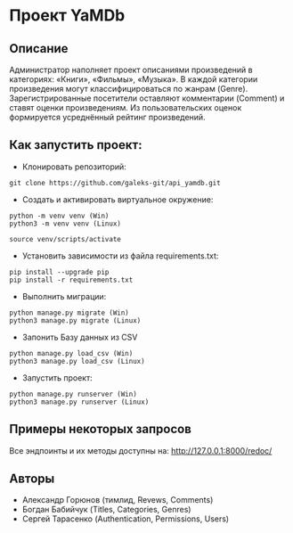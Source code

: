 # Проект YaMDb

## Описание
Администратор наполняет проект описаниями произведений в категориях: «Книги», «Фильмы», «Музыка». 
В каждой категории произведения могут классифицироваться по жанрам (Genre).
Зарегистрированные посетители оставляют комментарии (Comment) и ставят оценки произведениям.
Из пользовательских оценок формируется усреднённый рейтинг произведений.

## Как запустить проект:
* Клонировать репозиторий:
```
git clone https://github.com/galeks-git/api_yamdb.git
```

* Cоздать и активировать виртуальное окружение:
```
python -m venv venv (Win)
python3 -m venv venv (Linux)

source venv/scripts/activate
```

* Установить зависимости из файла requirements.txt:
```
pip install --upgrade pip
pip install -r requirements.txt
```

* Выполнить миграции:
```
python manage.py migrate (Win)
python3 manage.py migrate (Linux)
```

* Запонить Базу данных из CSV
```
python manage.py load_csv (Win)
python3 manage.py load_csv (Linux)
```

* Запустить проект:
```
python manage.py runserver (Win)
python3 manage.py runserver (Linux)
```

## Примеры некоторых запросов
Все эндпоинты и их методы доступны на: http://127.0.0.1:8000/redoc/

## Авторы
- Александр Горюнов (тимлид, Revews, Comments)
- Богдан Бабийчук (Titles, Categories, Genres)
- Сергей Тарасенко (Authentication, Permissions, Users)